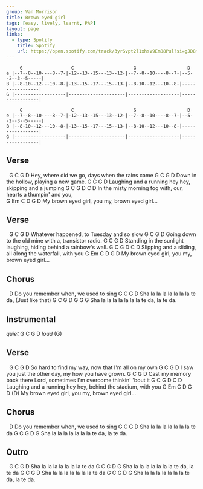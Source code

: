 ```yaml
---
group: Van Morrison
title: Brown eyed girl
tags: [easy, lively, learnt, PAP]
layout: page
links:
  - type: Spotify 
    title: Spotify
    url: https://open.spotify.com/track/3yrSvpt2l1xhsV9Em88Pul?si=gJD8fhPLQumZOmJabqDfEg
---
```


```chordpro
     G                  C                      G                   D
e |--7--8--10----8--7-|-12--13--15---13--12-|--7--8--10----8--7-|--5--2--3--5-----|
B |--8-10--12---10--8-|-13--15--17---15--13-|--8-10--12---10--8-|-----------------|
G |-------------------|---------------------|-------------------|-----------------|

     G                  C                      G                   D
e |--7--8--10----8--7-|-12--13--15---13--12-|--7--8--10----8--7-|--5--2--3--5-----|
B |--8-10--12---10--8-|-13--15--17---15--13-|--8-10--12---10--8-|-----------------|
G |-------------------|---------------------|-------------------|-----------------|
```

## Verse

&nbsp;    G                C    G               D
Hey, where did we go, days when the rains came
     G          C     G           D
Down in the hollow, playing a new game.
     G                 C               G               D
Laughing and a running hey hey, skipping and a jumping
     G             C                G     D                     C   D
In the misty morning fog with, our, hearts a thumpin' and you,  
              G   Em C     D             G      D
My brown eyed girl,   you my, brown eyed girl...

## Verse

&nbsp;    G         C        G               D
Whatever happened, to Tuesday and so slow
     G                  C               G           D
Going down to the old mine with a, transistor radio.
     G                C                 G                  D
Standing in the sunlight laughing, hiding behind a rainbow's wall.
     G               C       G              D               C   D
Slipping and a sliding, all along the waterfall, with you
              G   Em C     D             G     D
My brown eyed girl,   you my, brown eyed girl...

## Chorus

&nbsp;                     D
Do you remember when, we used to sing
     G           C        G       D
Sha la la la la la la la te da, (Just like that)
     G           C        G       D         G   G G
Sha la la la la la la la te da, la te da.

## Instrumental

*quiet*  G C G D  *loud* (G)

## Verse

&nbsp;    G            C          G             D
So hard to find my way, now that I'm all on my own
     G          C                  G       D
I saw you just the other day, my how you have grown.
     G               C               G                  D
Cast my memory back there Lord, sometimes I'm overcome thinkin' 'bout it
     G               C               G            D            C   D
Laughing and a running hey hey, behind the stadium, with you
              G   Em C     D             G     D (D)
My brown eyed girl,   you my, brown eyed girl...

## Chorus

&nbsp;                     D
Do you remember when, we used to sing
     G           C        G       D
Sha la la la la la la la te da
     G           C        G       D         G
Sha la la la la la la la te da, la te da.

## Outro

&nbsp;    G           C        G       D
Sha la la la la la la la te da
     G           C        G       D         G
Sha la la la la la la la te da, la te da
     G           C        G       D
Sha la la la la la la la te da
     G           C        G       D         G
Sha la la la la la la la te da, la te da.
